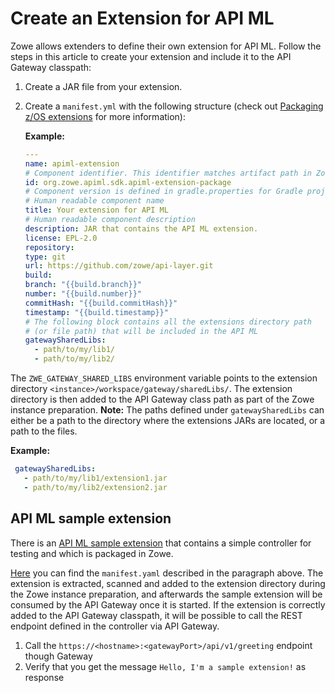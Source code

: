 # Create an Extension for API ML

Zowe allows extenders to define their own extension for API ML. Follow the steps in this article to create your extension and include it to the
API Gateway classpath:

1. Create a JAR file from your extension.
2. Create a `manifest.yml` with the following structure (check out [Packaging z/OS extensions](../packaging-zos-extensions.md) for more information):

   **Example:**
    ```yaml
    ---
    name: apiml-extension
    # Component identifier. This identifier matches artifact path in Zowe Artifactory https://zowe.jfrog.io/.
    id: org.zowe.apiml.sdk.apiml-extension-package
    # Component version is defined in gradle.properties for Gradle project
    # Human readable component name
    title: Your extension for API ML
    # Human readable component description
    description: JAR that contains the API ML extension.
    license: EPL-2.0
    repository:
    type: git
    url: https://github.com/zowe/api-layer.git
    build:
    branch: "{{build.branch}}"
    number: "{{build.number}}"
    commitHash: "{{build.commitHash}}"
    timestamp: "{{build.timestamp}}"
    # The following block contains all the extensions directory path
    # (or file path) that will be included in the API ML
    gatewaySharedLibs:
      - path/to/my/lib1/
      - path/to/my/lib2/
    ```
The `ZWE_GATEWAY_SHARED_LIBS` environment variable points to the 
extension directory `<instance>/workspace/gateway/sharedLibs/`.
The extension directory is then added to the API Gateway class path as part of the Zowe instance preparation.
**Note:** The paths defined under `gatewaySharedLibs` can either be a path to the directory where the
extensions JARs are located, or a path to the files. 

**Example:**
   ```yaml
    gatewaySharedLibs:
      - path/to/my/lib1/extension1.jar
      - path/to/my/lib2/extension2.jar
   ```

## API ML sample extension

There is an [API ML sample extension](https://github.com/zowe/api-layer/blob/master/apiml-sample-extension) that contains a simple controller for testing
and which is packaged in Zowe.

[Here](https://github.com/zowe/api-layer/blob/master/apiml-sample-extension-package/src/main/resources/manifest.yaml) you can find the `manifest.yaml` described in the paragraph above.
The extension is extracted, scanned and added to the extension directory during the Zowe instance preparation, and afterwards the sample extension will be consumed 
by the API Gateway once it is started.
If the extension is correctly added to the API Gateway classpath, it will be possible to
call the REST endpoint defined in the controller via API Gateway.

1. Call the `https://<hostname>:<gatewayPort>/api/v1/greeting` endpoint though Gateway
2. Verify that you get the message `Hello, I'm a sample extension!` as response